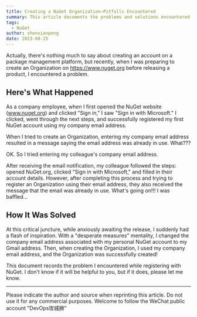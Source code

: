 ```yaml
---
title: Creating a NuGet Organization—Pitfalls Encountered
summary: This article documents the problems and solutions encountered when creating a NuGet Organization, especially regarding the use of corporate email addresses.
tags:
  - NuGet
author: shenxianpeng
date: 2023-08-25
---
```


Actually, there's nothing much to say about creating an account on a package management platform, but recently, when I was preparing to create an Organization on https://www.nuget.org before releasing a product, I encountered a problem.

## Here's What Happened

As a company employee, when I first opened the NuGet website (www.nuget.org) and clicked "Sign in," I saw "Sign in with Microsoft."  I clicked, went through the next steps, and successfully registered my first NuGet account using my company email address.

When I tried to create an Organization, entering my company email address resulted in a message saying the email address was already in use. What???

OK. So I tried entering my colleague's company email address.

After receiving the email notification, my colleague followed the steps: opened NuGet.org, clicked "Sign in with Microsoft," and filled in their account details.  However, after completing this process and trying to register an Organization using their email address, they also received the message that the email was already in use.  What's going on!!!  I was baffled...


## How It Was Solved

At this critical juncture, while anxiously awaiting the release, I suddenly had a flash of inspiration.  With a "desperate measures" mentality, I changed the company email address associated with my personal NuGet account to my Gmail address. Then, when creating the Organization, I used my company email address, and the Organization was successfully created!

This document records the problem I encountered while registering with NuGet. I don't know if it will be helpful to you, but if it does, please let me know.

---

Please indicate the author and source when reprinting this article. Do not use it for any commercial purposes.  Welcome to follow the WeChat public account "DevOps攻城狮"